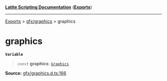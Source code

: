 [**Latite Scripting Documentation**](../../README.md) ([**Exports**](../../exports.md))

---

[Exports](../../exports.md) > [gfx/graphics](../index.md) > graphics

# graphics

**`Variable`**

> `const` **graphics**: [`Graphics`](../interfaces/interface.Graphics.md)

**Source:** [gfx/graphics.d.ts:166](https://github.com/EpiclyRaspberry/latitescripting.github.io/blob/0717eac/definitions/gfx/graphics.d.ts#L166)
